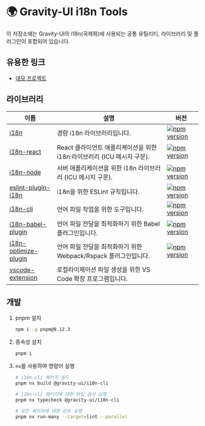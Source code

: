 # 🌍 Gravity-UI i18n Tools

이 저장소에는 Gravity-UI의 i18n(국제화)에 사용되는 공통 유틸리티, 라이브러리 및 플러그인이 포함되어 있습니다.

## 유용한 링크

- [데모 프로젝트](./example/README.md)

## 라이브러리

| 이름                                                    | 설명                                                         | 버전                                                |
|-------------------------------------------------------------|------------------------------------------------------------------|----------------------------------------------------------------|
| [i18n](./packages/i18n/README.md)                 | 경량 i18n 라이브러리입니다.                  |  <a href="https://npmjs.com/package/@gravity-ui/i18n-core"><img src="https://img.shields.io/npm/v/@gravity-ui/i18n?style=flat-square&colorA=564341&colorB=EDED91" alt="npm version" /></a> |
| [i18n-react](./packages/i18n-react/README.md)               | React 클라이언트 애플리케이션을 위한 i18n 라이브러리 (ICU 메시지 구문).              |  <a href="https://npmjs.com/package/@gravity-ui/i18n-react"><img src="https://img.shields.io/npm/v/@gravity-ui/i18n-react?style=flat-square&colorA=564341&colorB=EDED91" alt="npm version" /></a> |
| [i18n-node](./packages/i18n-node/README.md)                 | 서버 애플리케이션을 위한 i18n 라이브러리 (ICU 메시지 구문).                        |  <a href="https://npmjs.com/package/@gravity-ui/i18n-node"><img src="https://img.shields.io/npm/v/@gravity-ui/i18n-node?style=flat-square&colorA=564341&colorB=EDED91" alt="npm version" /></a> |
| [eslint-plugin-i18n](./packages/eslint-plugin-i18n/README.md) | i18n을 위한 ESLint 규칙입니다.                                       |  <a href="https://npmjs.com/package/@gravity-ui/eslint-plugin-i18n"><img src="https://img.shields.io/npm/v/@gravity-ui/eslint-plugin-i18n?style=flat-square&colorA=564341&colorB=EDED91" alt="npm version" /></a> |
| [i18n-cli](./packages/i18n-cli/README.md)                   | 언어 파일 작업을 위한 도구입니다.                   |  <a href="https://npmjs.com/package/@gravity-ui/i18n-cli"><img src="https://img.shields.io/npm/v/@gravity-ui/i18n-cli?style=flat-square&colorA=564341&colorB=EDED91" alt="npm version" /></a> |
| [i18n-babel-plugin](./packages/i18n-babel-plugin/README.md) | 언어 파일 전달을 최적화하기 위한 Babel 플러그인입니다.           |  <a href="https://npmjs.com/package/@gravity-ui/i18n-babel-plugin"><img src="https://img.shields.io/npm/v/@gravity-ui/i18n-babel-plugin?style=flat-square&colorA=564341&colorB=EDED91" alt="npm version" /></a> |
| [i18n-optimize-plugin](./packages/i18n-optimize-plugin/README.md) | 언어 파일 전달을 최적화하기 위한 Webpack/Rspack 플러그인입니다. |  <a href="https://npmjs.com/package/@gravity-ui/i18n-optimize-plugin"><img src="https://img.shields.io/npm/v/@gravity-ui/i18n-optimize-plugin?style=flat-square&colorA=564341&colorB=EDED91" alt="npm version" /></a> |
| [vscode-extension](./packages/vscode-extension/README.md) | 로컬라이제이션 파일 생성을 위한 VS Code 확장 프로그램입니다. | |

## 개발

1. pnpm 설치

    ```bash
    npm i -g pnpm@9.12.3
    ```

1. 종속성 설치

    ```bash
    pnpm i
    ```

1. `nx`를 사용하여 명령어 실행

    ```bash
    # i18n-cli 패키지 빌드
    pnpm nx build @gravity-ui/i18n-cli

    # i18n-cli 패키지에 대한 타입 검사 실행
    pnpm nx typecheck @gravity-ui/i18n-cli

    # 모든 패키지에 대한 린트 실행
    pnpm nx run-many --target=lint --parallel
    ```